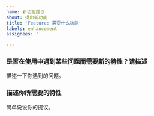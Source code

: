```yaml
---
name: 新功能提议
about: 提出新功能
title: 'Feature: 需要什么功能'
labels: enhancement
assignees: ''

---
```


### 是否在使用中遇到某些问题而需要新的特性？请描述

描述一下你遇到的问题。

### 描述你所需要的特性

简单说说你的提议。
